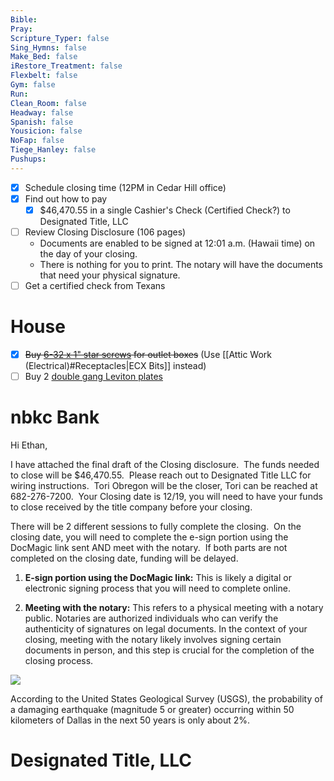 ```yaml
---
Bible: 
Pray: 
Scripture_Typer: false
Sing_Hymns: false
Make_Bed: false
iRestore_Treatment: false
Flexbelt: false
Gym: false
Run: 
Clean_Room: false
Headway: false
Spanish: false
Yousicion: false
NoFap: false
Tiege_Hanley: false
Pushups:
---
```


- [x] Schedule closing time (12PM in Cedar Hill office)
- [x] Find out how to pay
	- [x] $46,470.55 in a single Cashier's Check (Certified Check?) to Designated Title, LLC
- [ ] Review Closing Disclosure (106 pages)
	- Documents are enabled to be signed at 12:01 a.m. (Hawaii time) on the day of your closing.
	- There is nothing for you to print. The notary will have the documents that need your physical signature.
- [ ] Get a certified check from Texans

# House
- [x] ~~Buy [6-32 x 1" star screws](https://www.homedepot.com/p/Hillman-6-32-x-1-in-Star-Button-Head-Machine-Screws-15-Pack-45791/204785939) for outlet boxes~~ (Use [[Attic Work (Electrical)#Receptacles|ECX Bits]] instead)
- [ ] Buy 2 [double gang Leviton plates](https://www.homedepot.com/p/Leviton-White-2-Gang-Decorator-Rocker-Wall-Plate-1-Pack-R72-80309-00W/100356813)

# nbkc Bank

Hi Ethan,

I have attached the final draft of the Closing disclosure.  The funds needed to close will be $46,470.55.  Please reach out to Designated Title LLC for wiring instructions.  Tori Obregon will be the closer, Tori can be reached at 682-276-7200.  Your Closing date is 12/19, you will need to have your funds to close received by the title company before your closing.

There will be 2 different sessions to fully complete the closing.  On the closing date, you will need to complete the e-sign portion using the DocMagic link sent AND meet with the notary.  If both parts are not completed on the closing date, funding will be delayed.

1. **E-sign portion using the DocMagic link:** This is likely a digital or electronic signing process that you will need to complete online.
    
2. **Meeting with the notary:** This refers to a physical meeting with a notary public. Notaries are authorized individuals who can verify the authenticity of signatures on legal documents. In the context of your closing, meeting with the notary likely involves signing certain documents in person, and this step is crucial for the completion of the closing process.

![](https://i.imgur.com/hgNOSRv.png)

According to the United States Geological Survey (USGS), the probability of a damaging earthquake (magnitude 5 or greater) occurring within 50 kilometers of Dallas in the next 50 years is only about 2%.

# Designated Title, LLC